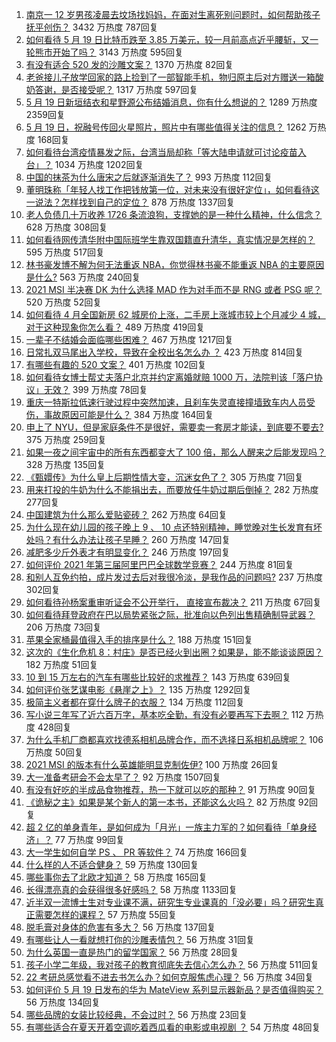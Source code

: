 1. [南京一 12 岁男孩凌晨去坟场找妈妈，在面对生离死别问题时，如何帮助孩子抚平创伤？](https://www.zhihu.com/question/460220425) 3432 万热度 787回复
1. [如何看待 5 月 19 日比特币跌至 3.85 万美元，较一月前高点近乎腰斩，又一轮熊市开始了吗？](https://www.zhihu.com/question/460308534) 3143 万热度 595回复
1. [有没有适合 520 发的沙雕文案？](https://www.zhihu.com/question/459974994) 1370 万热度 82回复
1. [老爸接儿子放学回家的路上捡到了一部智能手机，物归原主后对方赠送一箱酸奶答谢，是否接受呢？](https://www.zhihu.com/question/459438665) 1317 万热度 597回复
1. [5 月 19 日新垣结衣和星野源公布结婚消息，你有什么想说的？](https://www.zhihu.com/question/460300576) 1289 万热度 2359回复
1. [5 月 19 日，祝融号传回火星照片，照片中有哪些值得关注的信息？](https://www.zhihu.com/question/460335836) 1262 万热度 168回复
1. [如何看待台湾疫情暴发之际，台湾当局却称「等大陆申请就可讨论疫苗入台」？](https://www.zhihu.com/question/460171280) 1034 万热度 1202回复
1. [中国的抹茶为什么唐宋之后就逐渐消失了？](https://www.zhihu.com/question/22132630) 993 万热度 112回复
1. [董明珠称「年轻人找工作把钱放第一位，对未来没有很好定位」，如何看待这一说法？怎样找到自己的定位？](https://www.zhihu.com/question/460116131) 878 万热度 1337回复
1. [老人负债几十万收养 1726 条流浪狗，支撑她的是一种什么精神，什么信念？](https://www.zhihu.com/question/460077629) 628 万热度 308回复
1. [如何看待网传清华附中国际班学生靠双国籍直升清华，真实情况是怎样的？](https://www.zhihu.com/question/460168268) 595 万热度 517回复
1. [林书豪发博不解为何无法重返 NBA，你觉得林书豪不能重返 NBA 的主要原因是什么?](https://www.zhihu.com/question/460240591) 563 万热度 240回复
1. [2021 MSI 半决赛 DK 为什么选择 MAD 作为对手而不是 RNG 或者 PSG 呢？](https://www.zhihu.com/question/460223247) 520 万热度 52回复
1. [如何看待 4 月全国新房 62 城房价上涨，二手房上涨城市较上个月减少 4 城，对于这种现象你怎么看？](https://www.zhihu.com/question/459959827) 489 万热度 419回复
1. [一辈子不结婚会面临哪些困难？](https://www.zhihu.com/question/424799240) 467 万热度 1217回复
1. [日常扎双马尾出入学校，导致在全校出名怎么办 ？](https://www.zhihu.com/question/296691549) 423 万热度 814回复
1. [有哪些有趣的 520 文案？](https://www.zhihu.com/question/395903926) 401 万热度 102回复
1. [如何看待女博士帮丈夫落户北京并约定离婚就赔 1000 万，法院判该「落户协议」无效？](https://www.zhihu.com/question/460283594) 399 万热度 78回复
1. [重庆一特斯拉低速行驶过程中突然加速，且刹车失灵直接撞墙致车内人员受伤，事故原因可能是什么？](https://www.zhihu.com/question/460318919) 384 万热度 164回复
1. [申上了 NYU，但是家庭条件不是很好，需要卖一套房才能读，到底要不要去?](https://www.zhihu.com/question/366070430) 375 万热度 259回复
1. [如果一夜之间宇宙中的所有东西都变大了 100 倍，那么人醒来之后能发现吗？](https://www.zhihu.com/question/287131013) 328 万热度 135回复
1. [《甄嬛传》为什么皇上后期性情大变，沉迷女色了？](https://www.zhihu.com/question/459465312) 305 万热度 71回复
1. [用来打投的牛奶为什么不能捐出去，而要放任牛奶过期后倒掉？](https://www.zhihu.com/question/457869965) 282 万热度 277回复
1. [中国建筑为什么那么爱贴瓷砖？](https://www.zhihu.com/question/21423128) 262 万热度 64回复
1. [为什么现在幼儿园的孩子晚上 9 、 10 点还特别精神，睡觉晚对生长发育有坏处吗？有什么办法让孩子早睡？](https://www.zhihu.com/question/459339958) 260 万热度 147回复
1. [减肥多少斤外表才有明显变化？](https://www.zhihu.com/question/370480474) 246 万热度 197回复
1. [如何评价 2021 年第三届阿里巴巴全球数学竞赛？](https://www.zhihu.com/question/459652793) 244 万热度 81回复
1. [和别人互免约拍，成片发过去后对我很冷淡，是我作品的问题吗?](https://www.zhihu.com/question/454019532) 237 万热度 302回复
1. [如何看待孙杨案重审听证会不公开举行， 直接宣布裁决？](https://www.zhihu.com/question/460075107) 211 万热度 67回复
1. [如何看待拜登政府在巴以局势紧张之际，批准向以色列出售精确制导武器？](https://www.zhihu.com/question/460005223) 206 万热度 73回复
1. [苹果全家桶最值得入手的排序是什么？](https://www.zhihu.com/question/453146906) 188 万热度 151回复
1. [这次的《生化危机 8：村庄》是否已经火到出圈？如果是，能不能谈谈原因？](https://www.zhihu.com/question/458953377) 182 万热度 51回复
1. [10 到 15 万左右的汽车有哪些比较好的求推荐？](https://www.zhihu.com/question/265777506) 143 万热度 639回复
1. [如何评价张艺谋电影《悬崖之上》？](https://www.zhihu.com/question/451738975) 135 万热度 1292回复
1. [极简主义者都在穿什么牌子的衣服？](https://www.zhihu.com/question/439287256) 134 万热度 112回复
1. [写小说三年写了近六百万字，基本吃全勤，有没有必要再写下去啊？](https://www.zhihu.com/question/436659113) 112 万热度 428回复
1. [为什么手机厂商都喜欢找德系相机品牌合作，而不选择日系相机品牌呢？](https://www.zhihu.com/question/459953910) 106 万热度 50回复
1. [2021 MSI 的版本有什么英雄能明显克制佐伊?](https://www.zhihu.com/question/460053887) 100 万热度 26回复
1. [大一准备考研会不会太早了？](https://www.zhihu.com/question/307998976) 92 万热度 1507回复
1. [有没有好吃的半成品食物推荐，热一下就可以吃的那种？](https://www.zhihu.com/question/448200772) 91 万热度 90回复
1. [《诡秘之主》如果是某个新人的第一本书，还能这么火吗？](https://www.zhihu.com/question/431797049) 82 万热度 92回复
1. [超 2 亿的单身青年，是如何成为「月光」一族主力军的？如何看待「单身经济」？](https://www.zhihu.com/question/459406857) 77 万热度 99回复
1. [大一学生如何自学 PS 、 PR 等软件？](https://www.zhihu.com/question/350255171) 74 万热度 166回复
1. [什么样的人不适合健身？](https://www.zhihu.com/question/459306994) 59 万热度 130回复
1. [哪些事你去了北欧才知道？](https://www.zhihu.com/question/313042878) 58 万热度 165回复
1. [长得漂亮真的会获得很多好感吗？](https://www.zhihu.com/question/447895641) 58 万热度 1133回复
1. [近半双一流博士生对专业课不满，研究生专业课真的「没必要」吗？研究生真正需要怎样的课程？](https://www.zhihu.com/question/460069147) 57 万热度 55回复
1. [脱毛膏对身体的危害有多大？](https://www.zhihu.com/question/21700375) 56 万热度 137回复
1. [有哪些让人一看就想打你的沙雕表情包？](https://www.zhihu.com/question/457477905) 56 万热度 31回复
1. [为什么英国一直是热门的留学国家？](https://www.zhihu.com/question/458885134) 56 万热度 28回复
1. [孩子小学二年级，我对孩子的教育彻底失去信心怎么办？](https://www.zhihu.com/question/431447269) 56 万热度 511回复
1. [22 考研总感觉看不进去书怎么办？如何克服焦虑心理？](https://www.zhihu.com/question/460099479) 56 万热度 34回复
1. [如何评价 5 月 19 日发布的华为 MateView 系列显示器新品？是否值得购买？](https://www.zhihu.com/question/460301000) 56 万热度 134回复
1. [哪些品牌的女装比较经典，不会过时？](https://www.zhihu.com/question/26497762) 56 万热度 23回复
1. [有哪些适合在夏天开着空调吃着西瓜看的电影或电视剧 ？](https://www.zhihu.com/question/459399449) 54 万热度 48回复